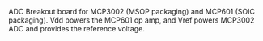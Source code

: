 ADC Breakout board for MCP3002 (MSOP packaging) and MCP601 (SOIC packaging). Vdd powers the MCP601 op amp, and Vref powers MCP3002 ADC and provides the reference voltage.
